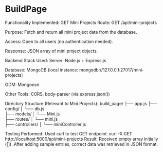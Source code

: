 # BuildPage
Functionality Implemented:
GET Mini Projects
Route: GET /api/mini-projects

Purpose: Fetch and return all mini project data from the database.

Access: Open to all users (no authentication needed).

Response: JSON array of mini project objects.

Backend Stack Used:
Server: Node.js + Express.js

Database: MongoDB (local instance: mongodb://127.0.0.1:27017/mini-projects)

ODM: Mongoose

Other Tools: CORS, body-parser (via express.json())

Directory Structure (Relevant to Mini Projects):
build_page/
├── app.js
├── config/
│   └── db.js             
├── models/
│   └── Mini.js          
├── routes/
│   └── mini.js           
├── controllers/
│   └── miniController.js

Testing Performed:
Used curl to test GET endpoint:
curl -X GET http://localhost:5000/api/mini-projects
Result: Received empty array initially ([]). After adding sample entries, correct data was retrieved in JSON format.
